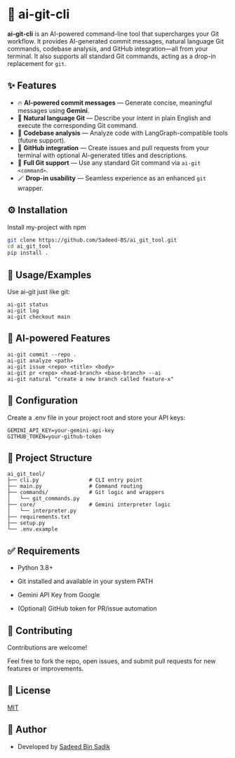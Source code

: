 
# 🧠 ai-git-cli

**ai-git-cli** is an AI-powered command-line tool that supercharges your Git workflow. It provides AI-generated commit messages, natural language Git commands, codebase analysis, and GitHub integration—all from your terminal. It also supports all standard Git commands, acting as a drop-in replacement for `git`.


## ✨ Features

- 🔥 **AI-powered commit messages** — Generate concise, meaningful messages using **Gemini**.
- 💬 **Natural language Git** — Describe your intent in plain English and execute the corresponding Git command.
- 🧠 **Codebase analysis** — Analyze code with LangGraph-compatible tools (future support).
- 🐙 **GitHub integration** — Create issues and pull requests from your terminal with optional AI-generated titles and descriptions.
- 🧰 **Full Git support** — Use any standard Git command via `ai-git <command>`.
- 🪄 **Drop-in usability** — Seamless experience as an enhanced `git` wrapper.


## ⚙️ Installation

Install my-project with npm

```bash
git clone https://github.com/Sadeed-BS/ai_git_tool.git
cd ai_git_tool
pip install . 
```
    
## 🚀 Usage/Examples

Use ai-git just like git:

```
ai-git status
ai-git log
ai-git checkout main
```

## 🤖 AI-powered Features

```
ai-git commit --repo .
ai-git analyze <path>
ai-git issue <repo> <title> <body>
ai-git pr <repo> <head-branch> <base-branch> --ai
ai-git natural "create a new branch called feature-x"
```


## 🔐 Configuration

Create a .env file in your project root and store your API keys:

```
GEMINI_API_KEY=your-gemini-api-key
GITHUB_TOKEN=your-github-token
```
## 🧱 Project Structure

```
ai_git_tool/
├── cli.py                # CLI entry point
├── main.py               # Command routing
├── commands/             # Git logic and wrappers
│   └── git_commands.py
├── core/                 # Gemini interpreter logic
│   └── interpreter.py
├── requirements.txt
├── setup.py
└── .env.example
```
## ✅ Requirements

- Python 3.8+

- Git installed and available in your system PATH

- Gemini API Key from Google

- (Optional) GitHub token for PR/issue automation
## 🤝 Contributing

Contributions are welcome!

Feel free to fork the repo, open issues, and submit pull requests for new features or improvements.


## 📄 License

[MIT](https://choosealicense.com/licenses/mit/)


## 👤 Author

- Developed by [Sadeed Bin Sadik](https://www.github.com/Sadeed-BS)